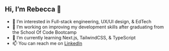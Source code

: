 ## Hi, I’m Rebecca 👋

- 👀 I’m interested in Full-stack engineering, UX/UI design, & EdTech
- 🌱 I’m working on improving my development skills after graduating from the School Of Code Bootcamp
- 🧠 I’m currently learning Next.js, TailwindCSS, & TypeScript
- 📫 You can reach me on [LinkedIn](https://www.linkedin.com/in/rebecca1994/)

<!-- - 💞️ I’m looking to collaborate on -->
